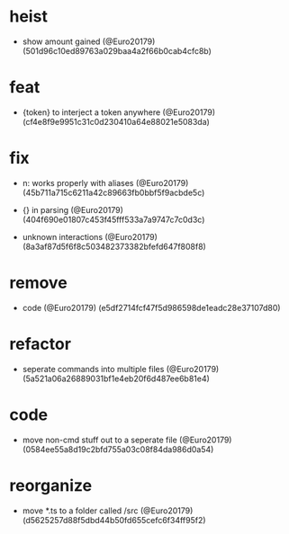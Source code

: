 # heist

* show amount gained (@Euro20179) (501d96c10ed89763a029baa4a2f66b0cab4cfc8b)


# feat

* {token} to interject a token anywhere (@Euro20179) (cf4e8f9e9951c31c0d230410a64e88021e5083da)


# fix

* n: works properly with aliases (@Euro20179) (45b711a715c6211a42c89663fb0bbf5f9acbde5c)

* {} in parsing (@Euro20179) (404f690e01807c453f45fff533a7a9747c7c0d3c)

* unknown interactions (@Euro20179) (8a3af87d5f6f8c503482373382bfefd647f808f8)


# remove

* code (@Euro20179) (e5df2714fcf47f5d986598de1eadc28e37107d80)


# refactor

* seperate commands into multiple files (@Euro20179) (5a521a06a26889031bf1e4eb20f6d487ee6b81e4)


# code

* move non-cmd stuff out to a seperate file (@Euro20179) (0584ee55a8d19c2bfd755a03c08f84da986d0a54)


# reorganize

* move *.ts to a folder called /src (@Euro20179) (d5625257d88f5dbd44b50fd655cefc6f34ff95f2)


